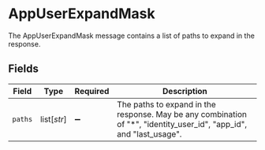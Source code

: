 # AppUserExpandMask

The AppUserExpandMask message contains a list of paths to expand in the response.


## Fields

| Field                                                                                                               | Type                                                                                                                | Required                                                                                                            | Description                                                                                                         |
| ------------------------------------------------------------------------------------------------------------------- | ------------------------------------------------------------------------------------------------------------------- | ------------------------------------------------------------------------------------------------------------------- | ------------------------------------------------------------------------------------------------------------------- |
| `paths`                                                                                                             | list[*str*]                                                                                                         | :heavy_minus_sign:                                                                                                  | The paths to expand in the response. May be any combination of "*", "identity_user_id", "app_id", and "last_usage". |